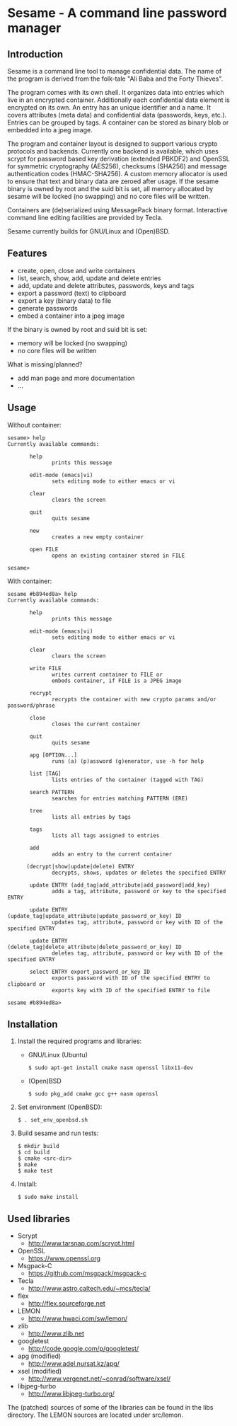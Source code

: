 Sesame - A command line password manager
========================================

Introduction
------------

Sesame is a command line tool to manage confidential data.  The
name of the program is derived from the folk-tale "Ali Baba and
the Forty Thieves".

The program comes with its own shell.  It organizes data into
entries which live in an encrypted container.  Additionally each
confidential data element is encrypted on its own.  An entry has
an unique identifier and a name. It covers attributes (meta data)
and confidential data (passwords, keys, etc.). Entries can be
grouped by tags.  A container can be stored as binary blob or
embedded into a jpeg image.

The program and container layout is designed to support various
crypto protocols and backends. Currently one backend is
available, which uses scrypt for password based key derivation
(extended PBKDF2) and OpenSSL for symmetric cryptography
(AES256), checksums (SHA256) and message authentication codes
(HMAC-SHA256). A custom memory allocator is used to ensure that
text and binary data are zeroed after usage.  If the sesame
binary is owned by root and the suid bit is set, all memory
allocated by sesame will be locked (no swapping) and no core
files will be written.

Containers are (de)serialized using MessagePack binary format.
Interactive command line editing facilities are provided by
Tecla.

Sesame currently builds for GNU/Linux and (Open)BSD.


Features
--------

* create, open, close and write containers
* list, search, show, add, update and delete entries
* add, update and delete attributes, passwords, keys and tags
* export a password (text) to clipboard
* export a key (binary data) to file
* generate passwords
* embed a container into a jpeg image

If the binary is owned by root and suid bit is set:

* memory will be locked (no swapping)
* no core files will be written

What is missing/planned?

* add man page and more documentation
* ...


Usage
-----

Without container:

```
sesame> help
Currently available commands:

       help
              prints this message

       edit-mode (emacs|vi)
              sets editing mode to either emacs or vi

       clear
              clears the screen

       quit
              quits sesame

       new
              creates a new empty container

       open FILE
              opens an existing container stored in FILE

sesame>
```

With container:

```
sesame #b894ed8a> help
Currently available commands:

       help
              prints this message

       edit-mode (emacs|vi)
              sets editing mode to either emacs or vi

       clear
              clears the screen

       write FILE
              writes current container to FILE or
              embeds container, if FILE is a JPEG image

       recrypt
              recrypts the container with new crypto params and/or password/phrase

       close
              closes the current container

       quit
              quits sesame

       apg [OPTION...]
              runs (a) (p)assword (g)enerator, use -h for help

       list [TAG]
              lists entries of the container (tagged with TAG)

       search PATTERN
              searches for entries matching PATTERN (ERE)

       tree
              lists all entries by tags

       tags
              lists all tags assigned to entries

       add
              adds an entry to the current container

      (decrypt|show|update|delete) ENTRY
              decrypts, shows, updates or deletes the specified ENTRY

       update ENTRY (add_tag|add_attribute|add_password|add_key)
              adds a tag, attribute, password or key to the specified ENTRY

       update ENTRY (update_tag|update_attribute|update_password_or_key) ID
              updates tag, attribute, password or key with ID of the specified ENTRY

       update ENTRY (delete_tag|delete_attribute|delete_password_or_key) ID
              deletes tag, attribute, password or key with ID of the specified ENTRY

       select ENTRY export_password_or_key ID
              exports password with ID of the specified ENTRY to clipboard or
              exports key with ID of the specified ENTRY to file

sesame #b894ed8a>
```


Installation
------------

1. Install the required programs and libraries:
   * GNU/Linux (Ubuntu)

      ```
      $ sudo apt-get install cmake nasm openssl libx11-dev
      ```
   * (Open)BSD

      ```
      $ sudo pkg_add cmake gcc g++ nasm openssl
      ```
2. Set environment (OpenBSD):

   ```
   $ . set_env_openbsd.sh
   ```
3. Build sesame and run tests:

   ```
   $ mkdir build
   $ cd build
   $ cmake <src-dir>
   $ make
   $ make test
   ```
4. Install:

   ```
   $ sudo make install
   ```


Used libraries
--------------

* Scrypt
  - http://www.tarsnap.com/scrypt.html
* OpenSSL
  - https://www.openssl.org
* Msgpack-C
  - https://github.com/msgpack/msgpack-c
* Tecla
  - http://www.astro.caltech.edu/~mcs/tecla/
* flex
  - http://flex.sourceforge.net
* LEMON
  - http://www.hwaci.com/sw/lemon/
* zlib
  - http://www.zlib.net
* googletest
  - http://code.google.com/p/googletest/
* apg (modified)
  - http://www.adel.nursat.kz/apg/
* xsel (modified)
  - http://www.vergenet.net/~conrad/software/xsel/
* libjpeg-turbo
  - http://www.libjpeg-turbo.org/

The (patched) sources of some of the libraries can be found in
the libs directory. The LEMON sources are located under src/lemon.

